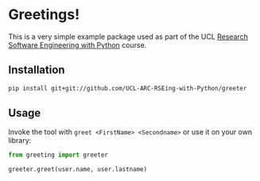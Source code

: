 
# Greetings!

This is a very simple example package used as part of the UCL
[Research Software Engineering with Python](development.rc.ucl.ac.uk/training/engineering) course.

## Installation

```bash
pip install git+git://github.com/UCL-ARC-RSEing-with-Python/greeter
```

## Usage
    
Invoke the tool with `greet <FirstName> <Secondname>` or use it on your own library:

```python
from greeting import greeter

greeter.greet(user.name, user.lastname)
```
